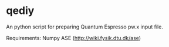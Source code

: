# qediy

An python script for preparing Quantum Espresso pw.x input file. 

Requirements:
Numpy
ASE (http://wiki.fysik.dtu.dk/ase)

